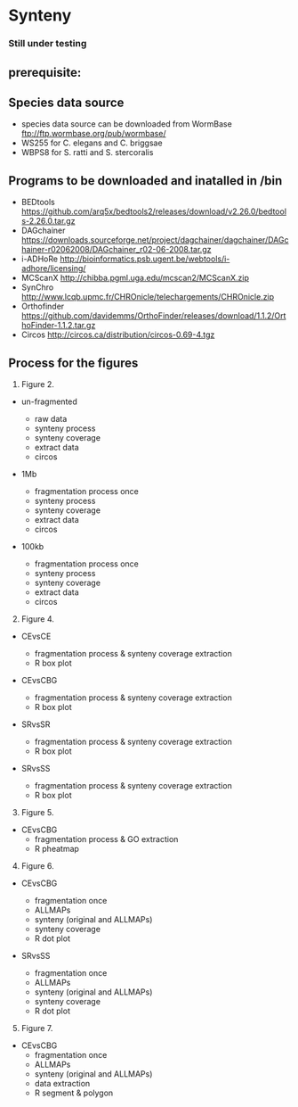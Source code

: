 # Synteny

### Still under testing

## prerequisite:
## Species data source
- species data source can be downloaded from WormBase ftp://ftp.wormbase.org/pub/wormbase/
- WS255 for C. elegans and C. briggsae
- WBPS8 for S. ratti and S. stercoralis
## Programs to be downloaded and inatalled in /bin 
- BEDtools https://github.com/arq5x/bedtools2/releases/download/v2.26.0/bedtools-2.26.0.tar.gz
- DAGchainer https://downloads.sourceforge.net/project/dagchainer/dagchainer/DAGchainer-r02062008/DAGchainer_r02-06-2008.tar.gz
- i-ADHoRe http://bioinformatics.psb.ugent.be/webtools/i-adhore/licensing/
- MCScanX http://chibba.pgml.uga.edu/mcscan2/MCScanX.zip
- SynChro http://www.lcqb.upmc.fr/CHROnicle/telechargements/CHROnicle.zip
- Orthofinder https://github.com/davidemms/OrthoFinder/releases/download/1.1.2/OrthoFinder-1.1.2.tar.gz
- Circos http://circos.ca/distribution/circos-0.69-4.tgz
## Process for the figures
1. Figure 2.
- un-fragmented
	- raw data
	- synteny process
	- synteny coverage
	- extract data
	- circos

- 1Mb
	- fragmentation process once
	- synteny process
	- synteny coverage
	- extract data
	- circos

- 100kb
	- fragmentation process once
	- synteny process
	- synteny coverage
	- extract data
	- circos

2. Figure 4.
- CEvsCE
	- fragmentation process & synteny coverage extraction
	- R box plot

- CEvsCBG
	- fragmentation process & synteny coverage extraction
	- R box plot

- SRvsSR
	- fragmentation process & synteny coverage extraction
	- R box plot

- SRvsSS
	- fragmentation process & synteny coverage extraction
	- R box plot

3. Figure 5.
- CEvsCBG
	- fragmentation process & GO extraction
	- R pheatmap

4. Figure 6.
- CEvsCBG
	- fragmentation once
	- ALLMAPs
	- synteny (original and ALLMAPs)
	- synteny coverage
	- R dot plot 

- SRvsSS
	- fragmentation once
	- ALLMAPs
	- synteny (original and ALLMAPs)
	- synteny coverage
	- R dot plot

5. Figure 7.
- CEvsCBG
	- fragmentation once
	- ALLMAPs
	- synteny (original and ALLMAPs)
	- data extraction
	- R segment & polygon
